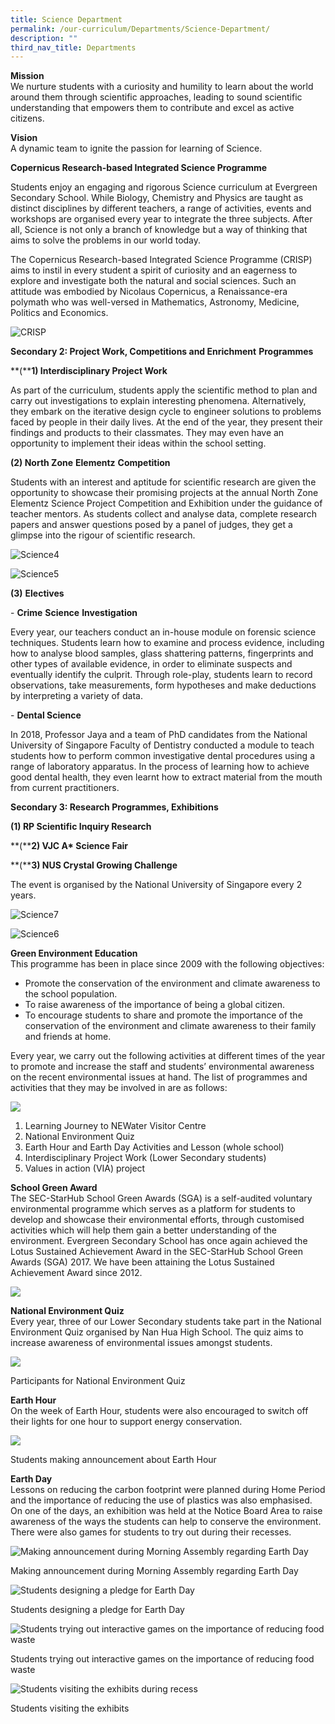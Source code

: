 ```yaml
---
title: Science Department
permalink: /our-curriculum/Departments/Science-Department/
description: ""
third_nav_title: Departments
---
```

**Mission**  
We nurture students with a curiosity and humility to learn about the world around them through scientific approaches, leading to sound scientific understanding that empowers them to contribute and excel as active citizens.

**Vision**  
A dynamic team to ignite the passion for learning of Science.

**Copernicus Research-based Integrated Science Programme**

Students enjoy an engaging and rigorous Science curriculum at Evergreen Secondary School. While Biology, Chemistry and Physics are taught as distinct disciplines by different teachers, a range of activities, events and workshops are organised every year to integrate the three subjects. After all, Science is not only a branch of knowledge but a way of thinking that aims to solve the problems in our world today.

The Copernicus Research-based Integrated Science Programme (CRISP) aims to instil in every student a spirit of curiosity and an eagerness to explore and investigate both the natural and social sciences. Such an attitude was embodied by Nicolaus Copernicus, a Renaissance-era polymath who was well-versed in Mathematics, Astronomy, Medicine, Politics and Economics.

![CRISP](https://evergreensec.moe.edu.sg/wp-content/uploads/2020/07/CRISP-1024x505.png "CRISP")

**Secondary 2: Project Work, Competitions and Enrichment** **Programmes**

**(****1) Interdisciplinary Project Work**

As part of the curriculum, students apply the scientific method to plan and carry out investigations to explain interesting phenomena. Alternatively, they embark on the iterative design cycle to engineer solutions to problems faced by people in their daily lives. At the end of the year, they present their findings and products to their classmates. They may even have an opportunity to implement their ideas within the school setting.

**(2) North Zone** **Elementz** **Competition**

Students with an interest and aptitude for scientific research are given the opportunity to showcase their promising projects at the annual North Zone Elementz Science Project Competition and Exhibition under the guidance of teacher mentors. As students collect and analyse data, complete research papers and answer questions posed by a panel of judges, they get a glimpse into the rigour of scientific research.

![Science4](https://evergreensec.moe.edu.sg/wp-content/uploads/2018/10/Science4-400x300.png "Science4")

![Science5](https://evergreensec-wp-moe-edu-sg-admin.cwp-stg.sg/wp-content/uploads/2018/10/Science5-400x300.png "Science5")

**(3)** **Electives**

\- **Crime** **Science** **Investigation**

Every year, our teachers conduct an in-house module on forensic science techniques. Students learn how to examine and process evidence, including how to analyse blood samples, glass shattering patterns, fingerprints and other types of available evidence, in order to eliminate suspects and eventually identify the culprit. Through role-play, students learn to record observations, take measurements, form hypotheses and make deductions by interpreting a variety of data.

\- **Dental Science**

In 2018, Professor Jaya and a team of PhD candidates from the National University of Singapore Faculty of Dentistry conducted a module to teach students how to perform common investigative dental procedures using a range of laboratory apparatus. In the process of learning how to achieve good dental health, they even learnt how to extract material from the mouth from current practitioners.

**Secondary 3: Research Programmes, Exhibitions**

**(1) RP Scientific Inquiry Research**

**(****2) VJC A\* Science Fair**

**(****3) NUS Crystal Growing Challenge**

The event is organised by the National University of Singapore every 2 years.

![Science7](https://evergreensec.moe.edu.sg/wp-content/uploads/2018/10/Science7-400x300.jpg "Science7")

![Science6](https://evergreensec-wp-moe-edu-sg-admin.cwp-stg.sg/wp-content/uploads/2018/10/Science6-400x300.jpg "Science6")

**Green Environment Education**  
This programme has been in place since 2009 with the following objectives:

*   Promote the conservation of the environment and climate awareness to the school population.
*   To raise awareness of the importance of being a global citizen.
*   To encourage students to share and promote the importance of the conservation of the environment and climate awareness to their family and friends at home.

Every year, we carry out the following activities at different times of the year to promote and increase the staff and students’ environmental awareness on the recent environmental issues at hand. The list of programmes and activities that they may be involved in are as follows:

[![](https://evergreensec.moe.edu.sg/wp-content/uploads/2020/07/newater-300x227.png)](https://evergreensec.moe.edu.sg/wp-content/uploads/2020/07/newater.png)

1.  Learning Journey to NEWater Visitor Centre
2.  National Environment Quiz
3.  Earth Hour and Earth Day Activities and Lesson (whole school)
4.  Interdisciplinary Project Work (Lower Secondary students)
5.  Values in action (VIA) project

**School Green Award**  
The SEC-StarHub School Green Awards (SGA) is a self-audited voluntary environmental programme which serves as a platform for students to develop and showcase their environmental efforts, through customised activities which will help them gain a better understanding of the environment. Evergreen Secondary School has once again achieved the Lotus Sustained Achievement Award in the SEC-StarHub School Green Awards (SGA) 2017. We have been attaining the Lotus Sustained Achievement Award since 2012.

![](https://evergreensec.moe.edu.sg/wp-content/uploads/2018/10/Science8-2-225x300.jpg)

**National Environment Quiz**  
Every year, three of our Lower Secondary students take part in the National Environment Quiz organised by Nan Hua High School. The quiz aims to increase awareness of environmental issues amongst students.

![](https://evergreensec.moe.edu.sg/wp-content/uploads/2018/10/Science9-300x225.jpg)

Participants for National Environment Quiz

**Earth Hour**  
On the week of Earth Hour, students were also encouraged to switch off their lights for one hour to support energy conservation.

![](https://evergreensec.moe.edu.sg/wp-content/uploads/2018/10/Science10-300x225.jpg)

Students making announcement about Earth Hour

**Earth Day**  
Lessons on reducing the carbon footprint were planned during Home Period and the importance of reducing the use of plastics was also emphasised. On one of the days, an exhibition was held at the Notice Board Area to raise awareness of the ways the students can help to conserve the environment. There were also games for students to try out during their recesses.

![Making announcement during Morning Assembly regarding Earth Day](https://evergreensec-wp-moe-edu-sg-admin.cwp-stg.sg/wp-content/uploads/2018/10/Science11-400x300.jpg "Science11")

Making announcement during Morning Assembly regarding Earth Day

![Students designing a pledge for Earth Day](https://evergreensec-wp-moe-edu-sg-admin.cwp-stg.sg/wp-content/uploads/2018/10/Science16-400x300.jpg "Science16")

Students designing a pledge for Earth Day

![Students trying out interactive games on the importance of reducing food waste](https://evergreensec.moe.edu.sg/wp-content/uploads/2018/10/Science14-400x300.jpg "Science14")

Students trying out interactive games on the importance of reducing food waste

![Students visiting the exhibits during recess](https://evergreensec.moe.edu.sg/wp-content/uploads/2018/10/Science12-400x300.jpg "Science12")

Students visiting the exhibits